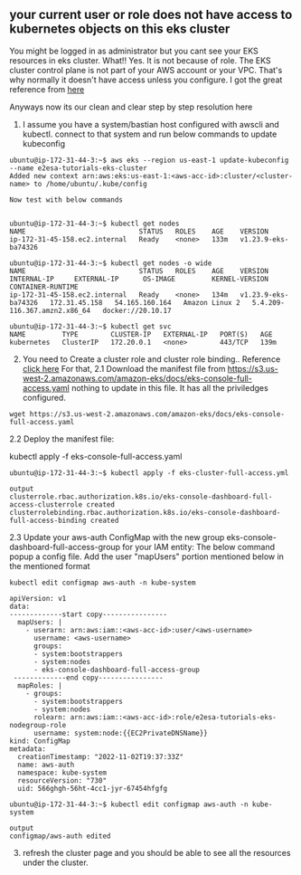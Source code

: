 ## your current user or role does not have access to kubernetes objects on this eks cluster

You might be logged in as administrator but you cant see your EKS resources in eks cluster. What!! Yes. It is not because of role. 
The EKS cluster control plane is not part of your AWS account or your VPC. That's why normally it doesn't have access unless you configure.
I got the great reference from [here](https://stackoverflow.com/questions/70787520/your-current-user-or-role-does-not-have-access-to-kubernetes-objects-on-this-eks)

Anyways now its our clean and clear step by step resolution here

1. I assume you have a system/bastian host configured with awscli and kubectl. connect to that system and run below commands to update kubeconfig

```
ubuntu@ip-172-31-44-3:~$ aws eks --region us-east-1 update-kubeconfig --name e2esa-tutorials-eks-cluster
Added new context arn:aws:eks:us-east-1:<aws-acc-id>:cluster/<cluster-name> to /home/ubuntu/.kube/config

Now test with below commands


ubuntu@ip-172-31-44-3:~$ kubectl get nodes
NAME                            STATUS   ROLES    AGE    VERSION
ip-172-31-45-158.ec2.internal   Ready    <none>   133m   v1.23.9-eks-ba74326

ubuntu@ip-172-31-44-3:~$ kubectl get nodes -o wide
NAME                            STATUS   ROLES    AGE    VERSION               INTERNAL-IP     EXTERNAL-IP      OS-IMAGE         KERNEL-VERSION                 CONTAINER-RUNTIME
ip-172-31-45-158.ec2.internal   Ready    <none>   134m   v1.23.9-eks-ba74326   172.31.45.158   54.165.160.164   Amazon Linux 2   5.4.209-116.367.amzn2.x86_64   docker://20.10.17

ubuntu@ip-172-31-44-3:~$ kubectl get svc
NAME         TYPE        CLUSTER-IP   EXTERNAL-IP   PORT(S)   AGE
kubernetes   ClusterIP   172.20.0.1   <none>        443/TCP   139m
```
2. You need to Create a cluster role and cluster role binding.. Reference [click here](https://aws.amazon.com/premiumsupport/knowledge-center/eks-kubernetes-object-access-error/)
For that, 
2.1 Download the manifest file from https://s3.us-west-2.amazonaws.com/amazon-eks/docs/eks-console-full-access.yaml
nothing to update in this file. It has all the priviledges configured.

```
wget https://s3.us-west-2.amazonaws.com/amazon-eks/docs/eks-console-full-access.yaml
```

2.2 Deploy the manifest file:

kubectl apply -f eks-console-full-access.yaml

```
ubuntu@ip-172-31-44-3:~$ kubectl apply -f eks-cluster-full-access.yml

output
clusterrole.rbac.authorization.k8s.io/eks-console-dashboard-full-access-clusterrole created
clusterrolebinding.rbac.authorization.k8s.io/eks-console-dashboard-full-access-binding created
```

2.3   Update your aws-auth ConfigMap with the new group eks-console-dashboard-full-access-group for your IAM entity:
The below command popup a config file. Add the user "mapUsers" portion mentioned below in the mentioned format
```
kubectl edit configmap aws-auth -n kube-system
```

```
apiVersion: v1
data:
-------------start copy---------------- 
  mapUsers: |
    - userarn: arn:aws:iam::<aws-acc-id>:user/<aws-username>
      username: <aws-username>
      groups:
      - system:bootstrappers
      - system:nodes
      - eks-console-dashboard-full-access-group
 -------------end copy---------------- 
  mapRoles: |
    - groups:
      - system:bootstrappers
      - system:nodes
      rolearn: arn:aws:iam::<aws-acc-id>:role/e2esa-tutorials-eks-nodegroup-role
      username: system:node:{{EC2PrivateDNSName}}
kind: ConfigMap
metadata:
  creationTimestamp: "2022-11-02T19:37:33Z"
  name: aws-auth
  namespace: kube-system
  resourceVersion: "730"
  uid: 566ghgh-56ht-4cc1-jyr-67454hfgfg

```

```
ubuntu@ip-172-31-44-3:~$ kubectl edit configmap aws-auth -n kube-system

output 
configmap/aws-auth edited
```

3. refresh the cluster page and you should be able to see all the resources under the cluster.
